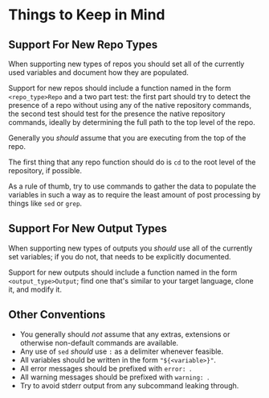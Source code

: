 Things to Keep in Mind
======================


Support For New Repo Types
--------------------------

When supporting new types of repos you should set all of the currently used variables and document how they are populated.

Support for new repos should include a function named in the form `<repo_type>Repo` and a two part test: the first part should try to detect the presence of a repo without using any of the native repository commands, the second test should test for the presence the native repository commands, ideally by determining the full path to the top level of the repo.

Generally you *should* assume that you are executing from the top of the repo.

The first thing that any repo function should do is `cd` to the root level of the repository, if possible.

As a rule of thumb, try to use commands to gather the data to populate the variables in such a way as to require the least amount of post processing by things like `sed` or `grep`.


Support For New Output Types
----------------------------

When supporting new types of outputs you *should* use all of the currently set variables; if you do not, that needs to be explicitly documented.

Support for new outputs should include a function named in the form `<output_type>Output`; find one that's similar to your target language, clone it, and modify it.

Other Conventions
-----------------

* You generally should *not* assume that any extras, extensions or otherwise non-default commands are available.
* Any use of `sed` *should* use `:` as a delimiter whenever feasible.
* All variables should be written in the form `"${<variable>}"`.
* All error messages should be prefixed with `error: `.
* All warning messages should be prefixed with `warning: `.
* Try to avoid stderr output from any subcommand leaking through.
